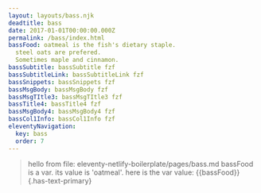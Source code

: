 ```yaml
---
layout: layouts/bass.njk
deadtitle: bass
date: 2017-01-01T00:00:00.000Z
permalink: /bass/index.html
bassFood: oatmeal is the fish's dietary staple.
  steel oats are prefered.
  Sometimes maple and cinnamon.
bassSubtitle: bassSubtitle fzf
bassSubtitleLink: bassSubtitleLink fzf
bassSnippets: bassSnippets fzf
bassMsgBody: bassMsgBody fzf
bassMsgTItle3: bassMsgTItle3 fzf
bassTitle4: bassTitle4 fzf
bassMsgBody4: bassMsgBody4 fzf
bassCol1Info: bassCol1Info fzf
eleventyNavigation:
  key: bass
  order: 7
---
```

>hello from  file: eleventy-netlify-boilerplate/pages/bass.md
bassFood is a var. its value is 'oatmeal'.  here is the var value:
{{bassFood}}  {.has-text-primary}
